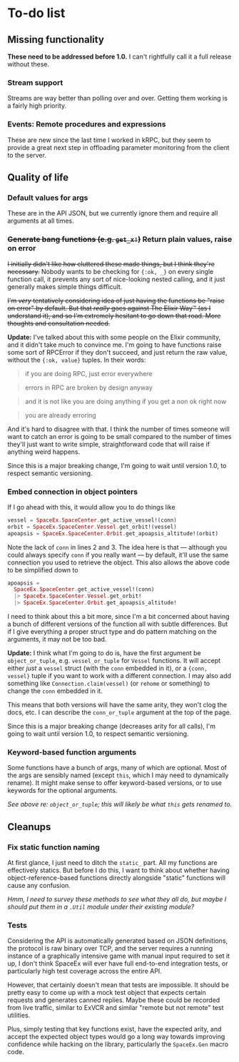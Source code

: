# To-do list

## Missing functionality

**These need to be addressed before 1.0.**  I can't rightfully call it a full release without these.

### Stream support

Streams are way better than polling over and over.  Getting them working is a fairly high priority.

### Events: Remote procedures and expressions

These are new since the last time I worked in kRPC, but they seem to provide a great next step in offloading parameter monitoring from the client to the server.

## Quality of life

### Default values for args

These are in the API JSON, but we currently ignore them and require all arguments at all times.

### ~~Generate bang functions (e.g. `get_x!`)~~ Return plain values, raise on error

~~I initially didn't like how cluttered these made things, but I think they're necessary.~~  Nobody wants to be checking for `{:ok, _}` on every single function call, it prevents any sort of nice-looking nested calling, and it just generally makes simple things difficult.

~~I'm *very* tentatively considering idea of just having the functions be "raise on error" by default.  But that *really* goes against The Elixir Way™ (as I understand it), and so I'm extremely hesitant to go down that road.  More thoughts and consultation needed.~~

**Update:** I've talked about this with some people on the Elixir community, and it didn't take much to convince me.  I'm going to have functions raise some sort of RPCError if they don't succeed, and just return the raw value, without the `{:ok, value}` tuples.  In their words:

> if you are doing RPC, just error everywhere

> errors in RPC are broken by design anyway

> and it is not like you are doing anything if you get a non ok right now

> you are already erroring

And it's hard to disagree with that.  I think the number of times someone will want to catch an error is going to be small compared to the number of times they'll just want to write simple, straightforward code that will raise if anything weird happens.

Since this is a major breaking change, I'm going to wait until version 1.0, to respect semantic versioning.

### Embed connection in object pointers

If I go ahead with this, it would allow you to do things like

```elixir
vessel = SpaceEx.SpaceCenter.get_active_vessel!(conn)
orbit = SpaceEx.SpaceCenter.Vessel.get_orbit!(vessel)
apoapsis = SpaceEx.SpaceCenter.Orbit.get_apoapsis_altitude!(orbit)
```

Note the lack of `conn` in lines 2 and 3.  The idea here is that — although you could always specify `conn` if you really want — by default, it'll use the same connection you used to retrieve the object.  This also allows the above code to be simplified down to

```elixir
apoapsis =
  SpaceEx.SpaceCenter.get_active_vessel!(conn)
  |> SpaceEx.SpaceCenter.Vessel.get_orbit!
  |> SpaceEx.SpaceCenter.Orbit.get_apoapsis_altitude!
```

I need to think about this a bit more, since I'm a bit concerned about having a bunch of different versions of the function all with subtle differences.  But if I give everything a proper struct type and do pattern matching on the arguments, it may not be too bad.

**Update:** I think what I'm going to do is, have the first argument be `object_or_tuple`, e.g. `vessel_or_tuple` for `Vessel` functions.  It will accept either *just* a `vessel` struct (with the `conn` embedded in it), or a `{conn, vessel}` tuple if you want to work with a different connection.  I may also add something like `Connection.claim(vessel)` (or `rehome` or something) to change the `conn` embedded in it.

This means that both versions will have the same arity, they won't clog the docs, etc.  I can describe the `conn_or_tuple` argument at the top of the page.

Since this is a major breaking change (decreases arity for all calls), I'm going to wait until version 1.0, to respect semantic versioning.

### Keyword-based function arguments

Some functions have a bunch of args, many of which are optional.  Most of the args are sensibly named (except `this`, which I may need to dynamically rename).  It might make sense to offer keyword-based versions, or to use keywords for the optional arguments.

*See above re: `object_or_tuple`; this will likely be what `this` gets renamed to.*

## Cleanups

### Fix static function naming

At first glance, I just need to ditch the `static_` part.  All my functions are effectively statics.  But before I do this, I want to think about whether having object-reference-based functions directly alongside "static" functions will cause any confusion.

*Hmm, I need to survey these methods to see what they all do, but maybe I should put them in a `.Util` module under their existing module?*

### Tests

Considering the API is automatically generated based on JSON definitions, the protocol is raw binary over TCP, and the server requires a running instance of a graphically intensive game with manual input required to set it up, I don't think SpaceEx will ever have full end-to-end integration tests, or particularly high test coverage across the entire API.

However, that certainly doesn't mean that tests are impossible.  It should be pretty easy to come up with a mock test object that expects certain requests and generates canned replies.  Maybe these could be recorded from live traffic, similar to ExVCR and similar "remote but not remote" test utilities.

Plus, simply testing that key functions exist, have the expected arity, and accept the expected object types would go a long way towards improving confidence while hacking on the library, particularly the `SpaceEx.Gen` macro code.
